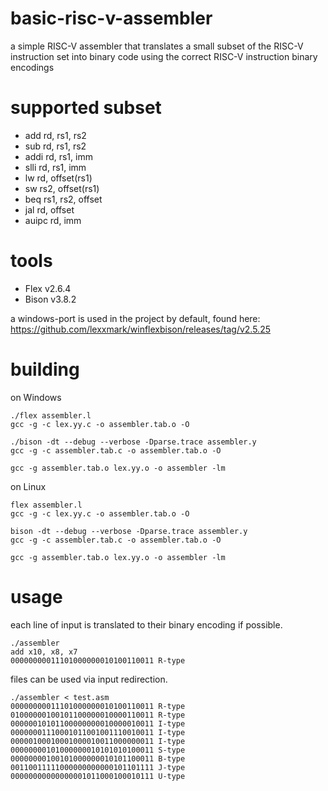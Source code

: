 # basic-risc-v-assembler
a simple RISC-V assembler that translates a small subset of the RISC-V instruction set into binary code using the correct RISC-V instruction binary encodings

# supported subset
* add rd, rs1, rs2
* sub rd, rs1, rs2
* addi rd, rs1, imm
* slli rd, rs1, imm
* lw rd, offset(rs1)
* sw rs2, offset(rs1)
* beq rs1, rs2, offset
* jal rd, offset
* auipc rd, imm

# tools
* Flex v2.6.4
* Bison v3.8.2

a windows-port is used in the project by default, found here: https://github.com/lexxmark/winflexbison/releases/tag/v2.5.25

# building
on Windows
```
./flex assembler.l
gcc -g -c lex.yy.c -o assembler.tab.o -O

./bison -dt --debug --verbose -Dparse.trace assembler.y
gcc -g -c assembler.tab.c -o assembler.tab.o -O

gcc -g assembler.tab.o lex.yy.o -o assembler -lm
```
on Linux
```
flex assembler.l
gcc -g -c lex.yy.c -o assembler.tab.o -O

bison -dt --debug --verbose -Dparse.trace assembler.y
gcc -g -c assembler.tab.c -o assembler.tab.o -O

gcc -g assembler.tab.o lex.yy.o -o assembler -lm
```

# usage
each line of input is translated to their binary encoding if possible.

```
./assembler
add x10, x8, x7
00000000011101000000010100110011 R-type
```

files can be used via input redirection.

```
./assembler < test.asm
00000000011101000000010100110011 R-type
01000000100101100000010000110011 R-type
00000010101100000000010000010011 I-type
00000001110001011001001110010011 I-type
00000100010001000010011000000011 I-type
00000000101000000010101010100011 S-type
00000000100101000000010101100011 B-type
00110011111000000000000101101111 J-type
00000000000000001011000100010111 U-type
```
